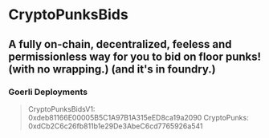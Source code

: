 # CryptoPunksBids
## A fully on-chain, decentralized, feeless and permissionless way for you to bid on floor punks! (with no wrapping.) (and it's in foundry.)

### Goerli Deployments
> CryptoPunksBidsV1: 0xdeb81166E00005B5C1A97B1A315eED8ca19a2090
> CryptoPunks: 0xdCb2C6c26fb811b1e29De3AbeC6cd7765926a541